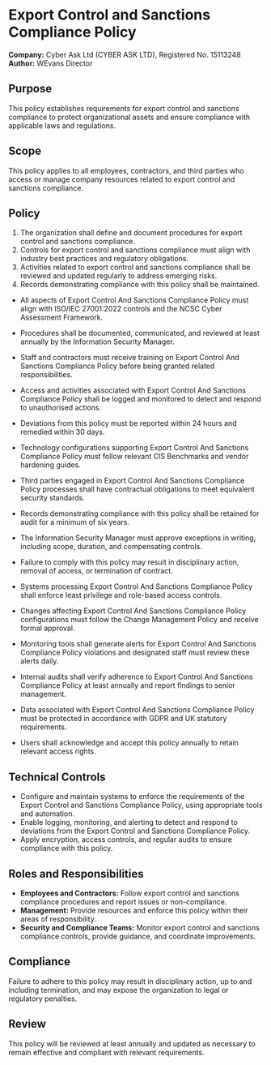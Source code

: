 # Export Control and Sanctions Compliance Policy

**Company:** Cyber Ask Ltd (CYBER ASK LTD), Registered No. 15113248  
**Author:** WEvans Director

## Purpose

This policy establishes requirements for export control and sanctions compliance to protect organizational assets and ensure compliance with applicable laws and regulations.

## Scope

This policy applies to all employees, contractors, and third parties who access or manage company resources related to export control and sanctions compliance.

## Policy
1. The organization shall define and document procedures for export control and sanctions compliance.
2. Controls for export control and sanctions compliance must align with industry best practices and regulatory obligations.
3. Activities related to export control and sanctions compliance shall be reviewed and updated regularly to address emerging risks.
4. Records demonstrating compliance with this policy shall be maintained.

- All aspects of Export Control And Sanctions Compliance Policy must align with ISO/IEC 27001:2022 controls and the NCSC Cyber Assessment Framework.
- Procedures shall be documented, communicated, and reviewed at least annually by the Information Security Manager.
- Staff and contractors must receive training on Export Control And Sanctions Compliance Policy before being granted related responsibilities.
- Access and activities associated with Export Control And Sanctions Compliance Policy shall be logged and monitored to detect and respond to unauthorised actions.
- Deviations from this policy must be reported within 24 hours and remedied within 30 days.
- Technology configurations supporting Export Control And Sanctions Compliance Policy must follow relevant CIS Benchmarks and vendor hardening guides.
- Third parties engaged in Export Control And Sanctions Compliance Policy processes shall have contractual obligations to meet equivalent security standards.
- Records demonstrating compliance with this policy shall be retained for audit for a minimum of six years.
- The Information Security Manager must approve exceptions in writing, including scope, duration, and compensating controls.
- Failure to comply with this policy may result in disciplinary action, removal of access, or termination of contract.

- Systems processing Export Control And Sanctions Compliance Policy shall enforce least privilege and role-based access controls.
- Changes affecting Export Control And Sanctions Compliance Policy configurations must follow the Change Management Policy and receive formal approval.
- Monitoring tools shall generate alerts for Export Control And Sanctions Compliance Policy violations and designated staff must review these alerts daily.
- Internal audits shall verify adherence to Export Control And Sanctions Compliance Policy at least annually and report findings to senior management.
- Data associated with Export Control And Sanctions Compliance Policy must be protected in accordance with GDPR and UK statutory requirements.
- Users shall acknowledge and accept this policy annually to retain relevant access rights.

## Technical Controls

- Configure and maintain systems to enforce the requirements of the Export Control and Sanctions Compliance Policy, using appropriate tools and automation.
- Enable logging, monitoring, and alerting to detect and respond to deviations from the Export Control and Sanctions Compliance Policy.
- Apply encryption, access controls, and regular audits to ensure compliance with this policy.

## Roles and Responsibilities

- **Employees and Contractors:** Follow export control and sanctions compliance procedures and report issues or non-compliance.
- **Management:** Provide resources and enforce this policy within their areas of responsibility.
- **Security and Compliance Teams:** Monitor export control and sanctions compliance controls, provide guidance, and coordinate improvements.

## Compliance

Failure to adhere to this policy may result in disciplinary action, up to and including termination, and may expose the organization to legal or regulatory penalties.

## Review

This policy will be reviewed at least annually and updated as necessary to remain effective and compliant with relevant requirements.
